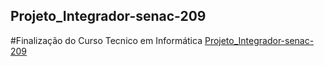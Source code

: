 ## Projeto_Integrador-senac-209
#Finalização do Curso Tecnico em Informática
<a href="https://flaviohfranca.github.io/Projeto_Integrador-senac-209/" target="_blank">Projeto_Integrador-senac-209</a>
